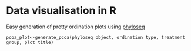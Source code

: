 
# Data visualisation in R 

Easy generation of pretty ordination plots using [phyloseq](https://joey711.github.io/phyloseq/)

```
pcoa_plot<-generate_pcoa(phyloseq object, ordination type, treatment group, plot title)
```
